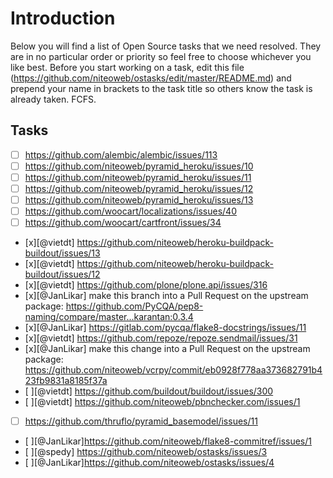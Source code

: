 Introduction
============
Below you will find a list of Open Source tasks that we need resolved. They are in no particular order or priority so feel free to choose whichever you like best. Before you start working on a task, edit this file (https://github.com/niteoweb/ostasks/edit/master/README.md) and prepend your name in brackets to the task title so others know the task is already taken. FCFS.

Tasks
-----

* [ ] https://github.com/alembic/alembic/issues/113
* [ ] https://github.com/niteoweb/pyramid_heroku/issues/10
* [ ] https://github.com/niteoweb/pyramid_heroku/issues/11
* [ ] https://github.com/niteoweb/pyramid_heroku/issues/12
* [ ] https://github.com/niteoweb/pyramid_heroku/issues/13
* [ ] https://github.com/woocart/localizations/issues/40
* [ ] https://github.com/woocart/cartfront/issues/34
* [x][@vietdt] https://github.com/niteoweb/heroku-buildpack-buildout/issues/13
* [x][@vietdt] https://github.com/niteoweb/heroku-buildpack-buildout/issues/12
* [x][@vietdt] https://github.com/plone/plone.api/issues/316
* [x][@JanLikar] make this branch into a Pull Request on the upstream package: https://github.com/PyCQA/pep8-naming/compare/master...karantan:0.3.4
* [x][@JanLikar] https://gitlab.com/pycqa/flake8-docstrings/issues/11
* [x][@vietdt] https://github.com/repoze/repoze.sendmail/issues/31
* [x][@JanLikar] make this change into a Pull Request on the upstream package: https://github.com/niteoweb/vcrpy/commit/eb0928f778aa373682791b423fb9831a8185f37a
* [ ][@vietdt] https://github.com/buildout/buildout/issues/300
* [ ][@vietdt] https://github.com/niteoweb/pbnchecker.com/issues/1
* [ ] https://github.com/thruflo/pyramid_basemodel/issues/11
* [ ][@JanLikar]https://github.com/niteoweb/flake8-commitref/issues/1
* [ ][@spedy] https://github.com/niteoweb/ostasks/issues/3
* [ ][@JanLikar]https://github.com/niteoweb/ostasks/issues/4
